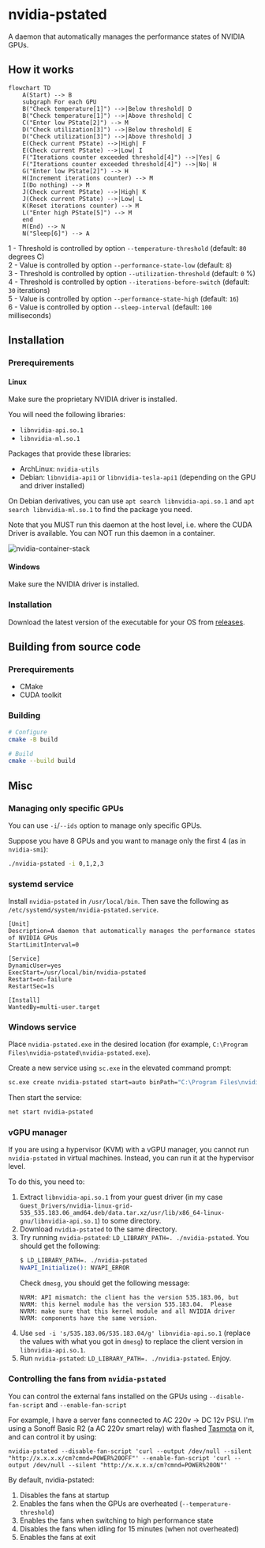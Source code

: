 # nvidia-pstated

A daemon that automatically manages the performance states of NVIDIA GPUs.

## How it works

```mermaid
flowchart TD
    A(Start) --> B
    subgraph For each GPU
    B("Check temperature[1]") -->|Below threshold| D
    B("Check temperature[1]") -->|Above threshold| C
    C("Enter low PState[2]") --> M
    D("Check utilization[3]") -->|Below threshold| E
    D("Check utilization[3]") -->|Above threshold| J
    E(Check current PState) -->|High| F
    E(Check current PState) -->|Low| I
    F("Iterations counter exceeded threshold[4]") -->|Yes| G
    F("Iterations counter exceeded threshold[4]") -->|No| H
    G("Enter low PState[2]") --> H
    H(Increment iterations counter) --> M
    I(Do nothing) --> M
    J(Check current PState) -->|High| K
    J(Check current PState) -->|Low| L
    K(Reset iterations counter) --> M
    L("Enter high PState[5]") --> M
    end
    M(End) --> N
    N("Sleep[6]") --> A
```

1 - Threshold is controlled by option `--temperature-threshold` (default: `80` degrees C)  
2 - Value is controlled by option `--performance-state-low` (default: `8`)  
3 - Threshold is controlled by option `--utilization-threshold` (default: `0` %)  
4 - Threshold is controlled by option  `--iterations-before-switch` (default: `30` iterations)  
5 - Value is controlled by option `--performance-state-high` (default: `16`)  
6 - Value is controlled by option `--sleep-interval` (default: `100` milliseconds)  

## Installation

### Prerequirements

#### Linux

Make sure the proprietary NVIDIA driver is installed.

You will need the following libraries:

- `libnvidia-api.so.1`
- `libnvidia-ml.so.1`

Packages that provide these libraries:

- ArchLinux: `nvidia-utils`
- Debian: `libnvidia-api1` or `libnvidia-tesla-api1` (depending on the GPU and driver installed)

On Debian derivatives, you can use `apt search libnvidia-api.so.1` and `apt search libnvidia-ml.so.1` to find the package you need.

Note that you MUST run this daemon at the host level, i.e. where the CUDA Driver is available. You can NOT run this daemon in a container.

![nvidia-container-stack](https://cloud.githubusercontent.com/assets/3028125/12213714/5b208976-b632-11e5-8406-38d379ec46aa.png)

#### Windows

Make sure the NVIDIA driver is installed.

### Installation

Download the latest version of the executable for your OS from [releases](https://github.com/sasha0552/nvidia-pstated/releases).

## Building from source code

### Prerequirements

* CMake
* CUDA toolkit

### Building

```sh
# Configure
cmake -B build

# Build
cmake --build build
```

## Misc

### Managing only specific GPUs

You can use `-i`/`--ids` option to manage only specific GPUs.

Suppose you have 8 GPUs and you want to manage only the first 4 (as in `nvidia-smi`):

```sh
./nvidia-pstated -i 0,1,2,3
```

### systemd service

Install `nvidia-pstated` in `/usr/local/bin`. Then save the following as `/etc/systemd/system/nvidia-pstated.service`.

```text
[Unit]
Description=A daemon that automatically manages the performance states of NVIDIA GPUs
StartLimitInterval=0

[Service]
DynamicUser=yes
ExecStart=/usr/local/bin/nvidia-pstated
Restart=on-failure
RestartSec=1s

[Install]
WantedBy=multi-user.target
```

### Windows service

Place `nvidia-pstated.exe` in the desired location (for example, `C:\Program Files\nvidia-pstated\nvidia-pstated.exe`).

Create a new service using `sc.exe` in the elevated command prompt:

```sh
sc.exe create nvidia-pstated start=auto binPath="C:\Program Files\nvidia-pstated\nvidia-pstated.exe --service"
```

Then start the service:

```sh
net start nvidia-pstated
```

### vGPU manager

If you are using a hypervisor (KVM) with a vGPU manager, you cannot run `nvidia-pstated` in virtual machines. Instead, you can run it at the hypervisor level.

To do this, you need to:
1. Extract `libnvidia-api.so.1` from your guest driver (in my case `Guest_Drivers/nvidia-linux-grid-535_535.183.06_amd64.deb/data.tar.xz/usr/lib/x86_64-linux-gnu/libnvidia-api.so.1`) to some directory.
2. Download `nvidia-pstated` to the same directory.
3. Try running `nvidia-pstated`: `LD_LIBRARY_PATH=. ./nvidia-pstated`.
   You should get the following:
   ```sh
   $ LD_LIBRARY_PATH=. ./nvidia-pstated
   NvAPI_Initialize(): NVAPI_ERROR
   ```
   Check `dmesg`, you should get the following message:
   ```text
   NVRM: API mismatch: the client has the version 535.183.06, but
   NVRM: this kernel module has the version 535.183.04.  Please
   NVRM: make sure that this kernel module and all NVIDIA driver
   NVRM: components have the same version.
   ```
5. Use `sed -i 's/535.183.06/535.183.04/g' libnvidia-api.so.1` (replace the values with what you got in `dmesg`) to replace the client version in `libnvidia-api.so.1`.
6. Run `nvidia-pstated`: `LD_LIBRARY_PATH=. ./nvidia-pstated`. Enjoy.

### Controlling the fans from `nvidia-pstated`

You can control the external fans installed on the GPUs using `--disable-fan-script` and `--enable-fan-script`

For example, I have a server fans connected to AC 220v -> DC 12v PSU. I'm using a Sonoff Basic R2 (a AC 220v smart relay) with flashed [Tasmota](https://tasmota.github.io/docs/) on it, and can control it by using:

`nvidia-pstated --disable-fan-script 'curl --output /dev/null --silent "http://x.x.x.x/cm?cmnd=POWER%20OFF"' --enable-fan-script 'curl --output /dev/null --silent "http://x.x.x.x/cm?cmnd=POWER%20ON"'`

By default, nvidia-pstated:
1. Disables the fans at startup 
2. Enables the fans when the GPUs are overheated (`--temperature-threshold`)
3. Enables the fans when switching to high performance state
4. Disables the fans when idling for 15 minutes (when not overheated)
5. Enables the fans at exit
